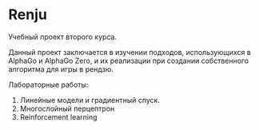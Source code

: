# Renju

Учебный проект второго курса.

Данный проект заключается в изучении подходов, использующихся в AlphaGo и AlphaGo Zero, и их реализации при создании собственного алгоритма для игры в рендзю.

Лабораторные работы:
  1) Линейные модели и градиентный спуск.
  2) Многослойный перцептрон
  4) Reinforcement learning


